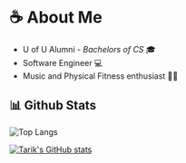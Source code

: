 # :coffee: About Me
- U of U Alumni - _Bachelors of CS_ 🎓
- Software Engineer 💻
- Music and Physical Fitness enthusiast 🎵🏃


## 📊 Github Stats
![Top Langs](https://github-readme-stats.vercel.app/api/top-langs/?username=TarikVu\&layout=compact\&theme=tokyonight\&title_color=f8f8f8)

[![Tarik's GitHub stats](https://github-readme-stats.vercel.app/api?username=TarikVu\&custom_title=My%20Stats\&title_color=f8f8f8\&show_icons=true\&theme=tokyonight\&rank_icon=github\&hide=contribs)](https://github.com/anuraghazra/github-readme-stats)


<!--
**TarikVu/TarikVu** is a ✨ _special_ ✨ repository because its `README.md` (this file) appears on your GitHub profile.

Here are some ideas to get you started:

- 🔭 I’m currently working on ...
- 🌱 I’m currently learning ...
- 👯 I’m looking to collaborate on ...
- 🤔 I’m looking for help with ...
- 💬 Ask me about ...
- 📫 How to reach me: ...
- 😄 Pronouns: ...
- ⚡ Fun fact: ...
-->

